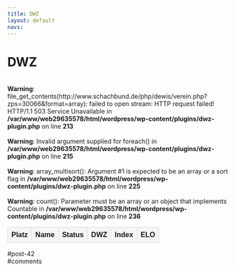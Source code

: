 ```yaml
---
title: DWZ 
layout: default
navs:
---
```

<div class="post-42 page type-page status-publish hentry" id="post-42">
<h1 class="entry-title">DWZ</h1>
<div class="entry-content">
<style>
		#dwzliste {
    		font-family: arial, sans-serif;
    		border-collapse: collapse;
    		width: 100%;
		}
		#dwzliste td, th {
    		border: 1px solid #dddddd;
    		text-align: left;
    		padding: 8px;
		}
		#dwzliste th {
    		background-color: #F5F5F5;
    		font-weight:bold;
		}
		#dwzliste tr:nth-child(odd) {
    		background-color: #F9F9F9;
		}
		</style><br/>
<b>Warning</b>:  file_get_contents(http://www.schachbund.de/php/dewis/verein.php?zps=30066&amp;format=array): failed to open stream: HTTP request failed! HTTP/1.1 503 Service Unavailable
 in <b>/var/www/web29635578/html/wordpress/wp-content/plugins/dwz-plugin.php</b> on line <b>213</b><br/>
<br/>
<b>Warning</b>:  Invalid argument supplied for foreach() in <b>/var/www/web29635578/html/wordpress/wp-content/plugins/dwz-plugin.php</b> on line <b>215</b><br/>
<br/>
<b>Warning</b>:  array_multisort(): Argument #1 is expected to be an array or a sort flag in <b>/var/www/web29635578/html/wordpress/wp-content/plugins/dwz-plugin.php</b> on line <b>225</b><br/>
<table id="dwzliste">
<tr>
<th>Platz</th>
<th align="left">Name</th>
<th>Status</th>
<th>DWZ</th>
<th>Index</th>
<th>ELO</th>
</tr>
<br/>
<b>Warning</b>:  count(): Parameter must be an array or an object that implements Countable in <b>/var/www/web29635578/html/wordpress/wp-content/plugins/dwz-plugin.php</b> on line <b>236</b><br/>
</table>
</div><!-- .entry-content -->
</div> #post-42 
<div id="comments">
</div> #comments 
